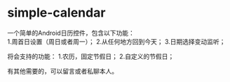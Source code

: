 # simple-calendar

一个简单的Android日历控件，包含以下功能：<br/>
1.周首日设置（周日或者周一）；
2.从任何地方回到今天；
3.日期选择变动监听；

将会支持的功能：
1.农历，固定节假日；
2.自定义的节假日；

有其他需要的，可以留言或者私聊本人。
